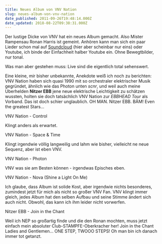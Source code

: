 ```yaml
---
title: Neues Album von VNV Nation
slug: neues-album-von-vnv-nation
date_published: 2011-09-26T19:48:14.000Z
date_updated: 2018-08-22T09:38:31.000Z
---
```


Der lustige Dicke von VNV hat ein neues Album gemacht. Also Mister Rampensau Ronan Harris ist gemeint. Anhören kann man sich ein paar Lieder schon mal auf [Soundcloud](http://soundcloud.com/vnvnation/control) (hier aber scheinbar nur eins) oder Youtube, ich binde der Einfachheit halber Youtube ein. Ohne Bewegtbilder, nur tonal. 

Was man aber gestehen muss: Live sind die eigentlich total sehenswert.

Eine kleine, mir bisher unbekannte, Anekdote weiß ich noch zu berichten: VNV Nation haben sich quasi 1990 mit so orchestraler elektrischer Musik gegründet, ähnlich wie das Photon unten *scnr*, und weil auch meine Uberhelden **Nitzer EBB** jene neue elektrische Leichtigkeit zu schätzen wussten, holten sie doch tatsächlich VNV Nation zur *EBBHEAD Tour* als Vorband. Das ist doch schier unglaublich. OH MAN. Nitzer EBB. BÄM! Even the greatest Stars...

VNV Nation - Control

Klingt anders als erwartet.

VNV Nation - Space & Time

Klingt irgendwie völlig langweilig und lahm wie bisher, vielleicht ne neue Sequenz, aber ist eben VNV.

VNV Nation - Photon

VNV was sie am Besten können - irgendwas Episches eben.

VNV Nation - Nova (Shine a Light On Me)

Ich glaube, dass Album ist solide Kost, aber irgendwie nichts besonderes, zumindest jetzt für mich als nicht so großer VNV Fan. VNV klingt immer gleich, jedes Album hat den selben Aufbau und seine Stimme ändert sich auch nicht. Obwohl, das kann ich ihm leider nicht vorwerfen.

Nitzer EBB - Join in the Chant

Weil ich NEP so großartig finde und die den Ronan mochten, muss jetzt einfach mein absoluter Club-STAMPFE-Oberkracher her! Join in the Chant Ladies and Gentlemen... ONE STEP, TWOOO STEPS! Oh man bin ich danach immer tot getanzt.
